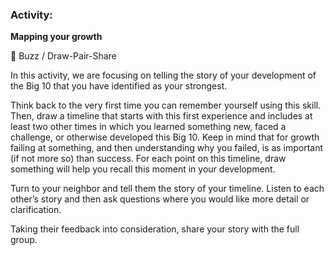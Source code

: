 ### Activity:

**Mapping your growth**

🐝 Buzz / Draw-Pair-Share 

In this activity, we are focusing on telling the story of your development of the Big 10 that you have identified as your strongest.

Think back to the very first time you can remember yourself using this skill. Then, draw a timeline that starts with this first experience and includes at least two other times in which you learned something new, faced a challenge, or otherwise developed this Big 10. Keep in mind that for growth failing at something, and then understanding why you failed, is as important (if not more so) than success. For each point on this timeline, draw something will help you recall this moment in your development. 

Turn to your neighbor and tell them the story of your timeline. Listen to each other’s story and then ask questions where you would like more detail or clarification.

Taking their feedback into consideration, share your story with the full group. 
